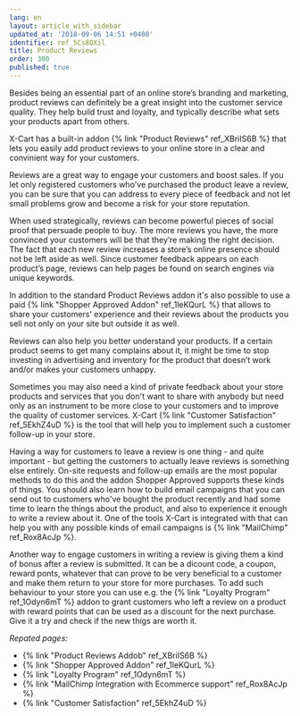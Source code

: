 ```yaml
---
lang: en
layout: article_with_sidebar
updated_at: '2018-09-06 14:51 +0400'
identifier: ref_5Cs8QXil
title: Product Reviews
order: 300
published: true
---
```

Besides being an essential part of an online store’s branding and marketing, product reviews can definitely be a great insight into the customer service quality. They help build trust and loyalty, and typically describe what sets your products apart from others.

X-Cart has a built-in addon {% link "Product Reviews" ref_XBriIS6B %} that lets you easily add product reviews to your online store in a clear and convinient way for your customers. 

Reviews are a great way to engage your customers and boost sales. If you let only registered customers who've purchased the product leave a review, you can be sure that you can address to every piece of feedback and not let small problems grow and become a risk for your store reputation.

When used strategically, reviews can become powerful pieces of social proof that persuade people to buy. The more reviews you have, the more convinced your customers will be that they’re making the right decision. The fact that each new review increases a store’s online presence should not be left aside as well. Since customer feedback appears on each product’s page, reviews can help pages be found on search engines via unique keywords.

In addition to the standard Product Reviews addon it's also possible to use a paid {% link "Shopper Approved Addon" ref_1leKQurL %} that allows to share your customers' experience and their reviews about the products you sell not only on your site but outside it as well.

Reviews can also help you better understand your products. If a certain product seems to get many complains about it, it might be time to stop investing in advertising and inventory for the product that doesn’t work and/or makes your customers unhappy. 

Sometimes you may also need a kind of private feedback about your store products and services that you don't want to share with anybody but need only as an instrument to be more close to your customers and to improve the quality of customer services. X-Cart {% link "Customer Satisfaction" ref_5EkhZ4uD %} is the tool that will help you to implement such a customer follow-up in your store. 

Having a way for customers to leave a review is one thing - and quite important - but getting the customers to actually leave reviews is something else entirely. On-site requests and follow-up emails are the most popular methods to do this and the addon Shopper Approved supports these kinds of things. You should also learn how to build email campaigns that you can send out to customers who've bought the product recently and had some time to learn the things about the product, and also to experience it enough to write a review about it. One of the tools X-Cart is integrated with that can help you with any possible kinds of email campaigns is {% link "MailChimp" ref_Rox8AcJp %}.

Another way to engage customers in writing a review is giving them a kind of bonus after a review is submitted. It can be a dicount code, a coupon, reward ponts, whatever that can prove to be very beneficial to a customer and make them return to your store for more purchases. To add such behaviour to your store you can use e.g. the {% link "Loyalty Program" ref_1Odyn6mT %} addon to grant customers who left a review on a product with reward points that can be used as a discount for the next purchase. Give it a try and check if the new thigs are worth it.

_Repated pages:_

* {% link "Product Reviews Addob" ref_XBriIS6B %}
* {% link "Shopper Approved Addon" ref_1leKQurL %}
* {% link "Loyalty Program" ref_1Odyn6mT %}
* {% link "MailChimp Integration with Ecommerce support" ref_Rox8AcJp %}
* {% link "Customer Satisfaction" ref_5EkhZ4uD %}
